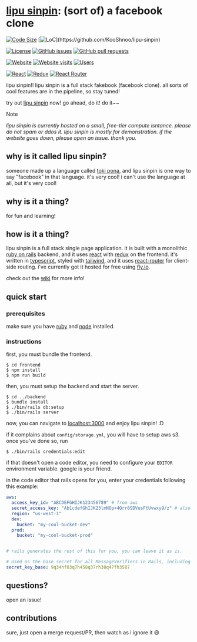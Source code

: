 # [lipu sinpin](https://lipu-sinpin.fly.dev): (sort of) a facebook clone

[![Code Size](https://img.shields.io/github/languages/code-size/KooShnoo/lipu-sinpin)](https://github.com/KooShnoo/lipu-sinpin)
[![LoC](https://img.shields.io/badge/dynamic/json?url=https%3A%2F%2Fapi.codetabs.com%2Fv1%2Floc%2F%3Fgithub%3DKooShnoo%2Flipu-sinpin&query=%24%5B%3F(%40.language%3D%3D%22Total%22)%5D.linesOfCode&label=lines%20of%20code)](https://github.com/KooShnoo/lipu-sinpin)

[![License](https://img.shields.io/github/license/KooShnoo/lipu-sinpin)](https://github.com/KooShnoo/lipu-sinpin/blob/main/LICENSE)
[![GitHub issues](https://img.shields.io/github/issues/KooShnoo/lipu-sinpin)](https://github.com/KooShnoo/lipu-sinpin/issues)
[![GitHub pull requests](https://img.shields.io/github/issues-pr/KooShnoo/lipu-sinpin)](https://github.com/KooShnoo/lipu-sinpin/pulls)

[![Website](https://img.shields.io/website?url=https%3A%2F%2Flipu-sinpin.fly.dev%2F)](https://lipu-sinpin.fly.dev)
[![Website visits](https://img.shields.io/badge/dynamic/json?url=https%3A%2F%2Flipu-sinpin.fly.dev%2Fapi%2Fanalytics&query=%24.pageServes&label=total%20website%20visits)](https://lipu-sinpin.fly.dev)
[![Users](https://img.shields.io/badge/dynamic/json?url=https%3A%2F%2Flipu-sinpin.fly.dev%2Fapi%2Fanalytics&query=%24.users&label=total%20registered%20users)](https://lipu-sinpin.fly.dev/users)

[![React](https://img.shields.io/github/package-json/dependency-version/KooShnoo/lipu-sinpin/react?filename=frontend%2Fpackage.json)](https://react.dev/)
[![Redux](https://img.shields.io/github/package-json/dependency-version/KooShnoo/lipu-sinpin/@reduxjs/toolkit?filename=frontend%2Fpackage.json)](https://redux.js.org)
[![React Router](https://img.shields.io/github/package-json/dependency-version/KooShnoo/lipu-sinpin/react-router-dom?filename=frontend%2Fpackage.json)](https://reactrouter.com/en/main)

lipu sinpin!! lipu sinpin is a full stack fakebook (facebook clone). all sorts of cool features are in the pipeline, so stay tuned!

try out [lipu sinpin](https://lipu-sinpin.fly.dev) now! go ahead, do it! do it~~

> [!NOTE]
> *lipu sinpin is currently hosted on a small, free-tier compute isntance. please do not spam or ddos it. lipu sinpin is mostly for demonstration. if the website goes down, please open an issue. thank you.*

## why is it called lipu sinpin?
someone made up a language called [toki pona](https://en.wikipedia.org/wiki/Toki_Pona), and lipu sinpin is one way to say "facebook" in that language. it's very cool! i can't use the language at all, but it's very cool!

## why is it a thing?
for fun and learning!

## how is it a thing?
lipu sinpin is a full stack single page application. it is built with a monolithic [ruby on rails](https://rubyonrails.org/) backend, and it uses [react](https://react.dev/) with [redux](https://redux.js.org) on the frontend. it's written in [typescript](https://www.typescriptlang.org/), styled with [tailwind](https://tailwindcss.com/), and it uses [react-router](https://reactrouter.com/en/main) for client-side routing. i've currently got it hosted for free using [fly.io](https://fly.io/).

check out the [wiki](https://github.com/KooShnoo/lipu-sinpin/wiki) for more info!

## quick start
### prerequisites
make sure you have [ruby](https://www.ruby-lang.org/) and [node](https://github.com/nvm-sh/) installed.
### instructions

first, you must bundle the frontend.
```console
$ cd frontend
$ npm install
$ npm run build
```
then, you must setup the backend and start the server.
```console
$ cd ../backend
$ bundle install
$ ./bin/rails db:setup
$ ./bin/rails server
```

now, you can navigate to [localhost:3000](http://localhost:3000) and enjoy lipu sinpin! :D

if it complains about `config/storage.yml`, you will have to setup aws s3. once you've done so, run
```console
$ ./bin/rails credentials:edit
```
if that doesn't open a code editor, you need to configure your `EDITOR` environment variable. google is your friend.

in the code editor that rails opens for you, enter your credentials following this example:
```yml
aws:
  access_key_id: "ABCDEFGHIJK123456789" # from aws
  secret_access_key: "Ab1cdefGhIJK23lmNOp+4Qrr8SDVusFtUvwxy9/z" # also from aws
  region: "us-west-1"
  dev:
    bucket: "my-cool-bucket-dev"
  prod:
    bucket: "my-cool-bucket-prod"


# rails generates the rest of this for you, you can leave it as is.

# Used as the base secret for all MessageVerifiers in Rails, including the one protecting cookies.
secret_key_base: 9q34hf83q7h458q37rh38q47fh3587 

```

## questions?
open an issue!

## contributions
sure, just open a merge request/PR, then watch as i ignore it 😆